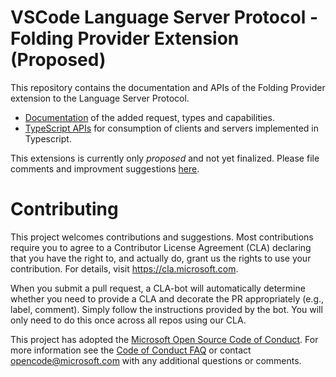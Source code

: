 # VSCode Language Server Protocol - Folding Provider Extension (Proposed)

This repository contains the documentation and APIs of the Folding Provider extension to the Language Server Protocol.

- [Documentation](./protocol.foldingProvider.md) of the added request, types and capabilities. 
- [TypeScript APIs](./protocol.foldingProvider.ts) for consumption of clients and servers implemented in Typescript.

This extensions is currently only *proposed* and not yet finalized. Please file comments and improvment suggestions [here](https://github.com/Microsoft/vscode-languageserver-protocol-foldingprovider/issues). 

# Contributing

This project welcomes contributions and suggestions.  Most contributions require you to agree to a
Contributor License Agreement (CLA) declaring that you have the right to, and actually do, grant us
the rights to use your contribution. For details, visit https://cla.microsoft.com.

When you submit a pull request, a CLA-bot will automatically determine whether you need to provide
a CLA and decorate the PR appropriately (e.g., label, comment). Simply follow the instructions
provided by the bot. You will only need to do this once across all repos using our CLA.

This project has adopted the [Microsoft Open Source Code of Conduct](https://opensource.microsoft.com/codeofconduct/).
For more information see the [Code of Conduct FAQ](https://opensource.microsoft.com/codeofconduct/faq/) or
contact [opencode@microsoft.com](mailto:opencode@microsoft.com) with any additional questions or comments.
